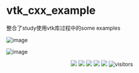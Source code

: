 # vtk_cxx_example
整合了study使用vtk库过程中的some examples


![image](https://github.com/1AoB/vtk_cxx_example/assets/78208268/3b2a84e5-6fb6-455e-8b81-968414a52303)


![image](https://github.com/1AoB/vtk_cxx_example/assets/78208268/2c75b569-bfc7-424b-ae4b-bb7135956bdb)



<!--   my-icons -->
<p align="center">
    <a href="https://github.com/1AoB"><img src="https://img.shields.io/badge/status-updating-brightgreen.svg"></a>
    <a href="https://github.com/python/cpython"><img src="https://img.shields.io/badge/Python-3.10-FF1493.svg"></a>
    <a href="https://github.com/BEPb/BEPb/graphs/contributors"><img src="https://img.shields.io/github/contributors/BEPb/BEPb?color=blue"></a>
    <a href="https://github.com/BEPb/BEPb/stargazers"><img src="https://img.shields.io/github/stars/BEPb/BEPb.svg?logo=github"></a>
    <a href="https://github.com/BEPb/BEPb/network/members"><img src="https://img.shields.io/github/forks/BEPb/BEPb.svg?color=blue&logo=github"></a>
    <img src="https://visitor-badge.laobi.icu/badge?page_id=BEPb.BEPb" alt="visitors"/>   
</p>

<!--   my-header-img -->
